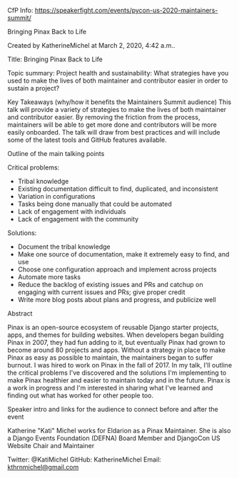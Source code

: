 CfP Info: https://speakerfight.com/events/pycon-us-2020-maintainers-summit/

Bringing Pinax Back to Life

Created by KatherineMichel at March 2, 2020, 4:42 a.m..

Title: Bringing Pinax Back to Life

Topic summary:
Project health and sustainability: What strategies have you used to make the lives of both maintainer and contributor easier in order to sustain a project?

Key Takeaways (why/how it benefits the Maintainers Summit audience)
This talk will provide a variety of strategies to make the lives of both maintainer and contributor easier. By removing the friction from the process, maintainers will be able to get more done and contributors will be more easily onboarded. The talk will draw from best practices and will include some of the latest tools and GitHub features available.

Outline of the main talking points

Critical problems:
* Tribal knowledge
* Existing documentation difficult to find, duplicated, and inconsistent
* Variation in configurations
* Tasks being done manually that could be automated
* Lack of engagement with individuals
* Lack of engagement with the community

Solutions:
* Document the tribal knowledge
* Make one source of documentation, make it extremely easy to find, and use
* Choose one configuration approach and implement across projects
* Automate more tasks
* Reduce the backlog of existing issues and PRs and catchup on engaging with current issues and PRs; give proper credit
* Write more blog posts about plans and progress, and publicize well

Abstract

Pinax is an open-source ecosystem of reusable Django starter projects, apps, and themes for building websites. When developers began building Pinax in 2007, they had fun adding to it, but eventually Pinax had grown to become around 80 projects and apps. Without a strategy in place to make Pinax as easy as possible to maintain, the maintainers began to suffer burnout. I was hired to work on Pinax in the fall of 2017. In my talk, I'll outline the critical problems I've discovered and the solutions I'm implementing to make Pinax healthier and easier to maintain today and in the future. Pinax is a work in progress and I'm interested in sharing what I've learned and finding out what has worked for other people too.

Speaker intro and links for the audience to connect before and after the event

Katherine "Kati" Michel works for Eldarion as a Pinax Maintainer. She is also a Django Events Foundation (DEFNA) Board Member and DjangoCon US Website Chair and Maintainer

Twitter: @KatiMichel
GitHub: KatherineMichel
Email: kthrnmichel@gmail.com
